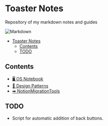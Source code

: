 # Toaster Notes

Repository of my markdown notes and guides

![Markdown](https://img.shields.io/badge/markdown-%23000000.svg?style=for-the-badge&logo=markdown&logoColor=white)

- [Toaster Notes](#toaster-notes)
  - [Contents](#contents)
  - [TODO](#todo)

## Contents

- [🖥 OS Notebook](Course/OS/README.md)
- [🎨 Design Patterns](DesignPatterns/README.md)
- [➡ NotionMigrationTools](NotionMigrationTools/README.md)

## TODO

- Script for automatic addition of back buttons.
